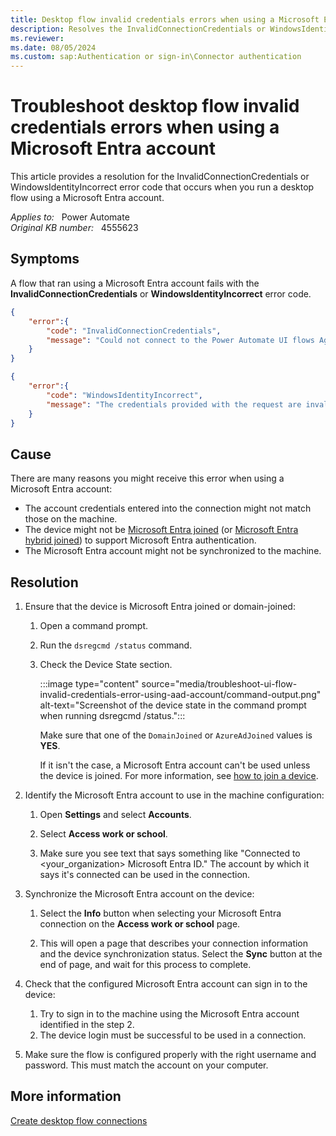 ```yaml
---
title: Desktop flow invalid credentials errors when using a Microsoft Entra account
description: Resolves the InvalidConnectionCredentials or WindowsIdentityIncorrect error that occurs when you run a desktop flow.
ms.reviewer: 
ms.date: 08/05/2024
ms.custom: sap:Authentication or sign-in\Connector authentication
---
```

# Troubleshoot desktop flow invalid credentials errors when using a Microsoft Entra account

This article provides a resolution for the InvalidConnectionCredentials or WindowsIdentityIncorrect error code that occurs when you run a desktop flow using a Microsoft Entra account.

_Applies to:_ &nbsp; Power Automate  
_Original KB number:_ &nbsp; 4555623

## Symptoms

A flow that ran using a Microsoft Entra account fails with the **InvalidConnectionCredentials** or **WindowsIdentityIncorrect** error code.

```json
{
    "error":{
        "code": "InvalidConnectionCredentials",
        "message": "Could not connect to the Power Automate UI flows Agent. Please make sure that the UI flows connection credentials are valid."
    }    
}
```

```json
{
    "error":{
        "code": "WindowsIdentityIncorrect",
        "message": "The credentials provided with the request are invalid."
    }    
}
```

## Cause

There are many reasons you might receive this error when using a Microsoft Entra account:

- The account credentials entered into the connection might not match those on the machine.
- The device might not be [Microsoft Entra joined](/entra/identity/devices/concept-directory-join) (or [Microsoft Entra hybrid joined](/entra/identity/devices/concept-hybrid-join)) to support Microsoft Entra authentication.
- The Microsoft Entra account might not be synchronized to the machine.

## Resolution

1. Ensure that the device is Microsoft Entra joined or domain-joined:

    1. Open a command prompt.
    2. Run the `dsregcmd /status` command.
    3. Check the Device State section.

       :::image type="content" source="media/troubleshoot-ui-flow-invalid-credentials-error-using-aad-account/command-output.png" alt-text="Screenshot of the device state in the command prompt when running dsregcmd /status.":::

       Make sure that one of the `DomainJoined` or `AzureAdJoined` values is **YES**.

       If it isn't the case, a Microsoft Entra account can't be used unless the device is joined. For more information, see [how to join a device](/azure/active-directory/user-help/user-help-join-device-on-network#to-join-an-already-configured-windows-10-device).

2. Identify the Microsoft Entra account to use in the machine configuration:

    1. Open **Settings** and select **Accounts**.

    2. Select **Access work or school**.

    3. Make sure you see text that says something like "Connected to <your_organization> Microsoft Entra ID." The account by which it says it's connected can be used in the connection.

3. Synchronize the Microsoft Entra account on the device:

    1. Select the **Info** button when selecting your Microsoft Entra connection on the **Access work or school** page.

    2. This will open a page that describes your connection information and the device synchronization status. Select the **Sync** button at the end of page, and wait for this process to complete.

4. Check that the configured Microsoft Entra account can sign in to the device:

    1. Try to sign in to the machine using the Microsoft Entra account identified in the step 2.
    2. The device login must be successful to be used in a connection.

5. Make sure the flow is configured properly with the right username and password. This must match the account on your computer.

## More information

[Create desktop flow connections](/power-automate/desktop-flows/desktop-flow-connections)
